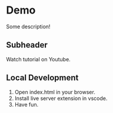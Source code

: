 # Demo

Some description!

## Subheader

Watch tutorial on Youtube.

## Local Development

1. Open index.html in your browser.
2. Install live server extension in vscode.
3. Have fun.

